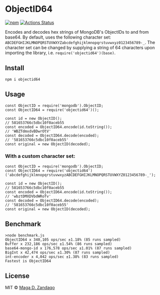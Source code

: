 # ObjectID64
[![npm](https://img.shields.io/npm/v/objectid64.svg?style=flat-square)](https://www.npmjs.com/package/objectid64)
[![Actions Status](https://github.com/zandaqo/objectid64/workflows/Build/badge.svg)](https://github.com/zandaqo/objectid64/actions)

Encodes and decodes hex strings of MongoDB's ObjectIDs to and from base64.
By default, uses the following character set: `ABCDEFGHIJKLMNOPQRSTUVWXYZabcdefghijklmnopqrstuvwxyz0123456789-_`.
The character set can be changed by supplying a string of 64 characters upon importing the library, i.e. `require('objectid64')(base)`.
 
## Install
```
npm i objectid64
```

## Usage
```
const ObjectID = require('mongodb').ObjectID;
const ObjectID64 = require('objectid64')();

const id = new ObjectID();
// 581653766c5dbc10f0aceb55
const encoded = ObjectID64.encode(id.toString());
// 'WBZTdmxdvBDwrOtV'
const decoded = ObjectID64.decode(encoded);
// '581653766c5dbc10f0aceb55'
const original = new ObjectID(decoded);
```

### With a custom character set:
```
const ObjectID = require('mongodb').ObjectID;
const ObjectID64 = require('objectid64')('abcdefghijklmnopqrstuvwxyzABCDEFGHIJKLMNOPQRSTUVWXYZ0123456789-_');

const id = new ObjectID();
// 581653766c5dbc10f0aceb55
const encoded = ObjectID64.encode(id.toString());
// 'wbztDMXDVbdWRoTv'
const decoded = ObjectID64.decode(encoded);
// '581653766c5dbc10f0aceb55'
const original = new ObjectID(decoded);
```

## Benchmark
```
>node benchmark.js
ObjectID64 x 340,105 ops/sec ±1.18% (85 runs sampled)
Buffer x 232,186 ops/sec ±1.54% (86 runs sampled)
base64-mongo-id x 176,578 ops/sec ±1.01% (87 runs sampled)
BigInt x 42,474 ops/sec ±1.30% (87 runs sampled)
int-encoder x 4,042 ops/sec ±1.38% (83 runs sampled)
Fastest is ObjectID64
```

## License
MIT © [Maga D. Zandaqo](http://maga.name)
